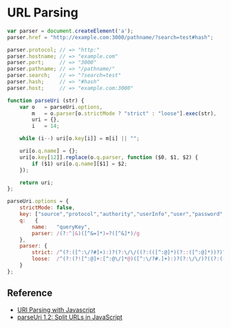 # URL Parsing

```javascript
var parser = document.createElement('a');
parser.href = "http://example.com:3000/pathname/?search=test#hash";

parser.protocol; // => "http:"
parser.hostname; // => "example.com"
parser.port;     // => "3000"
parser.pathname; // => "/pathname/"
parser.search;   // => "?search=test"
parser.hash;     // => "#hash"
parser.host;     // => "example.com:3000"
```

```javascript
function parseUri (str) {
	var	o   = parseUri.options,
		m   = o.parser[o.strictMode ? "strict" : "loose"].exec(str),
		uri = {},
		i   = 14;

	while (i--) uri[o.key[i]] = m[i] || "";

	uri[o.q.name] = {};
	uri[o.key[12]].replace(o.q.parser, function ($0, $1, $2) {
		if ($1) uri[o.q.name][$1] = $2;
	});

	return uri;
};

parseUri.options = {
	strictMode: false,
	key: ["source","protocol","authority","userInfo","user","password","host","port","relative","path","directory","file","query","anchor"],
	q:   {
		name:   "queryKey",
		parser: /(?:^|&)([^&=]*)=?([^&]*)/g
	},
	parser: {
		strict: /^(?:([^:\/?#]+):)?(?:\/\/((?:(([^:@]*)(?::([^:@]*))?)?@)?([^:\/?#]*)(?::(\d*))?))?((((?:[^?#\/]*\/)*)([^?#]*))(?:\?([^#]*))?(?:#(.*))?)/,
		loose:  /^(?:(?![^:@]+:[^:@\/]*@)([^:\/?#.]+):)?(?:\/\/)?((?:(([^:@]*)(?::([^:@]*))?)?@)?([^:\/?#]*)(?::(\d*))?)(((\/(?:[^?#](?![^?#\/]*\.[^?#\/.]+(?:[?#]|$)))*\/?)?([^?#\/]*))(?:\?([^#]*))?(?:#(.*))?)/
	}
};

```

## Reference

* [URI Parsing with Javascript](https://gist.github.com/jlong/2428561)
* [parseUri 1.2: Split URLs in JavaScript](http://blog.stevenlevithan.com/archives/parseuri)